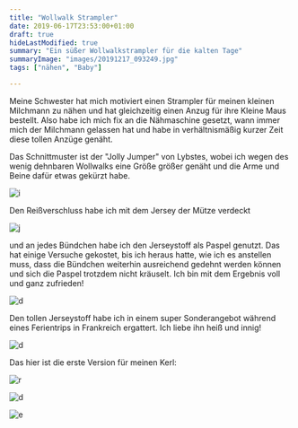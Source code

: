 ```yaml
---
title: "Wollwalk Strampler"
date: 2019-06-17T23:53:00+01:00
draft: true
hideLastModified: true
summary: "Ein süßer Wollwalkstrampler für die kalten Tage"
summaryImage: "images/20191217_093249.jpg"
tags: ["nähen", "Baby"]

---
```


Meine Schwester hat mich motiviert einen Strampler für meinen kleinen Milchmann zu nähen und hat gleichzeitig einen Anzug für ihre Kleine Maus bestellt. Also habe ich mich fix an die Nähmaschine gesetzt, wann immer mich der Milchmann gelassen hat und habe in verhältnismäßig kurzer Zeit diese tollen Anzüge genäht.

Das Schnittmuster ist der "Jolly Jumper" von Lybstes, wobei ich wegen des wenig dehnbaren Wollwalks eine Größe größer genäht und die Arme und Beine dafür etwas gekürzt habe. 

![i](images/20191217_093134.jpg)

Den Reißverschluss habe ich mit dem Jersey der Mütze verdeckt

![j](images/20191217_093150.jpg)

und an jedes Bündchen habe ich den Jerseystoff als Paspel genutzt. Das hat einige Versuche gekostet, bis ich heraus hatte, wie ich es anstellen muss, dass die Bündchen weiterhin ausreichend gedehnt werden können und sich die Paspel trotzdem nicht kräuselt. Ich bin mit dem Ergebnis voll und ganz zufrieden!

![d](images/20191217_093333.jpg)

Den tollen Jerseystoff habe ich in einem super Sonderangebot während eines Ferientrips in Frankreich ergattert. Ich liebe ihn heiß und innig!

![d](images/20191217_093249.jpg)

Das hier ist die erste Version für meinen Kerl:

![r](images/20191119_193438.jpg)

![d](images/20191119_182640.jpg)

![e](images/20191119_182618.jpg)
